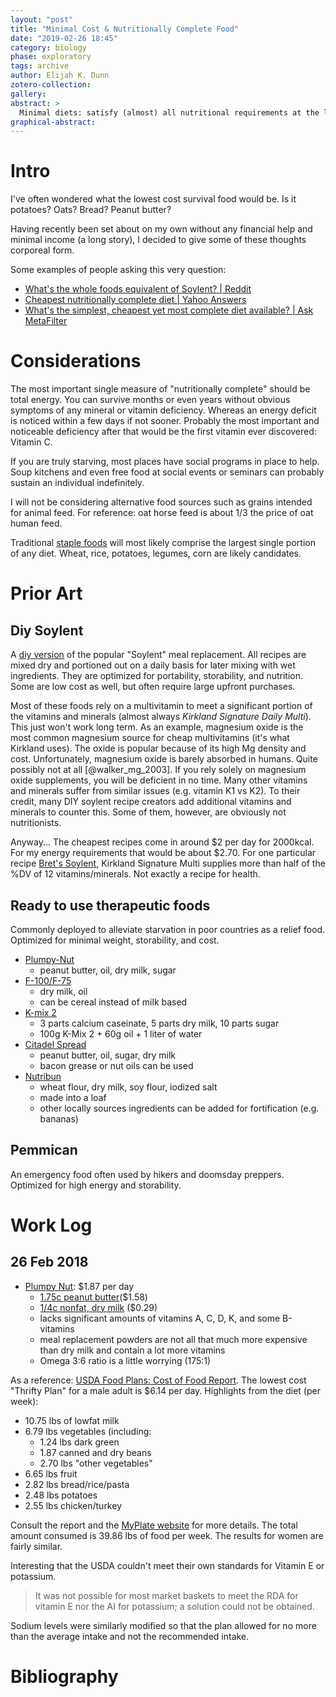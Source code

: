 ```yaml
---
layout: "post"
title: "Minimal Cost & Nutritionally Complete Food"
date: "2019-02-26 18:45"
category: biology
phase: exploratory
tags: archive
author: Elijah K. Dunn
zotero-collection:
gallery:
abstract: >
  Minimal diets: satisfy (almost) all nutritional requirements at the lowest cost.
graphical-abstract:
---
```


# Intro
I've often wondered what the lowest cost survival food would be. Is it potatoes? Oats? Bread? Peanut butter?

Having recently been set about on my own without any financial help and minimal income (a long story), I decided to give some of these thoughts corporeal form.

Some examples of people asking this very question:

- [What's the whole foods equivalent of Soylent? | Reddit](https://www.reddit.com/r/nutrition/comments/49nceo/i_want_the_simplest_nutritionallycomplete_diet/)
- [Cheapest nutritionally complete diet | Yahoo Answers](https://answers.yahoo.com/question/index?qid=20121115220017AAYeE1x)
- [What's the simplest, cheapest yet most complete diet available? | Ask MetaFilter](https://ask.metafilter.com/37440/Whats-the-simplest-cheapest-yet-most-complete-diet-available)

# Considerations
The most important single measure of "nutritionally complete" should be total energy. You can survive months or even years without obvious symptoms of any mineral or vitamin deficiency. Whereas an energy deficit is noticed within a few days if not sooner. Probably the most important and noticeable deficiency after that would be the first vitamin ever discovered: Vitamin C.

If you are truly starving, most places have social programs in place to help. Soup kitchens and even free food at social events or seminars can probably sustain an individual indefinitely.

I will not be considering alternative food sources such as grains intended for animal feed. For reference: oat horse feed is about 1/3 the price of oat human feed.

Traditional [staple foods](https://en.wikipedia.org/wiki/Staple_food) will most likely comprise the largest single portion of any diet. Wheat, rice, potatoes, legumes, corn are likely candidates.

# Prior Art

## Diy Soylent
A [diy version](https://www.completefoods.co/diy/recipes) of the popular "Soylent" meal replacement. All recipes are mixed dry and portioned out on a daily basis for later mixing with wet ingredients. They are optimized for portability, storability, and nutrition. Some are low cost as well, but often require large upfront purchases.

Most of these foods rely on a multivitamin to meet a significant portion of the vitamins and minerals (almost always *Kirkland Signature Daily Multi*). This just won't work long term. As an example, magnesium oxide is the most common magnesium source for cheap multivitamins (it's what Kirkland uses). The oxide is popular because of its high Mg density and cost. Unfortunately, magnesium oxide is barely absorbed in humans. Quite possibly not at all [@walker_mg_2003]. If you rely solely on magnesium oxide supplements, you will be deficient in no time. Many other vitamins and minerals suffer from similar issues (e.g. vitamin K1 vs K2). To their credit, many DIY soylent recipe creators add additional vitamins and minerals to counter this. Some of them, however, are obviously not nutritionists.

Anyway... The cheapest recipes come in around $2 per day for 2000kcal. For my energy requirements that would be about $2.70. For one particular recipe [Bret's Soylent](https://www.completefoods.co/diy/recipes/brets-soylent-oat-rice-complete-low-price), Kirkland Signature Multi supplies more than half of the %DV of 12 vitamins/minerals. Not exactly a recipe for health.


## Ready to use therapeutic foods
Commonly deployed to alleviate starvation in poor countries as a relief food. Optimized for minimal weight, storability, and cost.

- [Plumpy-Nut](https://en.wikipedia.org/wiki/Plumpy%27nut)
    - peanut butter, oil, dry milk, sugar
- [F-100/F-75](https://en.wikipedia.org/wiki/F-100_and_F-75_(foods))
    - dry milk, oil
    - can be cereal instead of milk based
- [K-mix 2](https://en.wikipedia.org/wiki/K-Mix_2)
    - 3 parts calcium caseinate, 5 parts dry milk, 10 parts sugar
    - 100g K-Mix 2 + 60g oil + 1 liter of water
- [Citadel Spread](https://en.wikipedia.org/wiki/Citadel_spread)
    - peanut butter, oil, sugar, dry milk
    - bacon grease or nut oils can be used
- [Nutribun](https://en.wikipedia.org/wiki/Nutribun)
    - wheat flour, dry milk, soy flour, iodized salt
    - made into a loaf
    - other locally sources ingredients can be added for fortification (e.g. bananas)

## Pemmican
An emergency food often used by hikers and doomsday preppers. Optimized for high energy and storability.


# Work Log

## 26 Feb 2018
- [Plumpy Nut](https://nutritiondata.self.com/facts/recipe/4116447/2): $1.87 per day
    - [1.75c peanut butter](https://www.walmart.com/ip/Great-Value-Creamy-Peanut-Butter-64-oz/47375932)($1.58)
    - [1/4c nonfat, dry milk](https://www.amazon.com/NESTLE-NIDO-Fortificada-Ounce-Canister/dp/B00FRFRZF6) ($0.29)
    - lacks significant amounts of vitamins A, C, D, K, and some B-vitamins
    - meal replacement powders are not all that much more expensive than dry milk and contain a lot more vitamins
    - Omega 3:6 ratio is a little worrying (175:1)

As a reference: [USDA Food Plans: Cost of Food Report](https://www.fns.usda.gov/cnpp/usda-food-plans-cost-food-reports). The lowest cost "Thrifty Plan" for a male adult is $6.14 per day. Highlights from the diet (per week):

- 10.75 lbs of lowfat milk
- 6.79 lbs vegetables (including:
    - 1.24 lbs dark green
    - 1.87 canned and dry beans
    - 2.70 lbs "other vegetables"
- 6.65 lbs fruit
- 2.82 lbs bread/rice/pasta
- 2.48 lbs potatoes
- 2.55 lbs chicken/turkey

Consult the report and the [MyPlate website](https://www.choosemyplate.gov/MyPlate) for more details. The total amount consumed is 39.86 lbs of food per week. The results for women are fairly similar.

Interesting that the USDA couldn't meet their own standards for Vitamin E or potassium.

> It was not possible for most market baskets to meet the RDA for vitamin E nor the AI for potassium; a solution could not be obtained.

Sodium levels were similarly modified so that the plan allowed for no more than the average intake and not the recommended intake.

# Bibliography

<!--notes-->

<!--links-->
